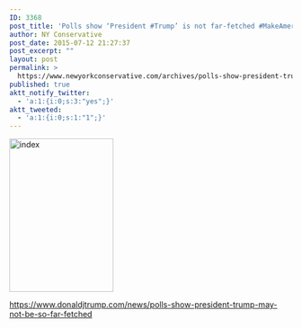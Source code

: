```yaml
---
ID: 3368
post_title: 'Polls show ‘President #Trump’ is not far-fetched #MakeAmericaGreatAgain #SilentMajority'
author: NY Conservative
post_date: 2015-07-12 21:27:37
post_excerpt: ""
layout: post
permalink: >
  https://www.newyorkconservative.com/archives/polls-show-president-trump-is-not-far-fetched-makeamericagreatagain-silentmajority/
published: true
aktt_notify_twitter:
  - 'a:1:{i:0;s:3:"yes";}'
aktt_tweeted:
  - 'a:1:{i:0;s:1:"1";}'
---
```

<a href="https://www.newyorkconservative.com/wp-content/uploads/2015/07/index.jpeg"><img class="alignnone size-full wp-image-3369" src="https://www.newyorkconservative.com/wp-content/uploads/2015/07/index.jpeg" alt="index" width="185" height="273" /></a>

<a href="https://www.donaldjtrump.com/news/polls-show-president-trump-may-not-be-so-far-fetched">https://www.donaldjtrump.com/news/polls-show-president-trump-may-not-be-so-far-fetched</a>

&nbsp;